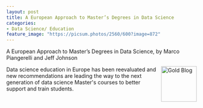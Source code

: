 ```yaml
---
layout: post
title: A European Approach to Master’s Degrees in Data Science
categories:
- Data Science/ Education
feature_image: "https://picsum.photos/2560/600?image=872"
---
```

A European Approach to Master’s Degrees in Data Science, by Marco Piangerelli and Jeff Johnson


<a href="https://www.kdnuggets.com/2019/11/top-stories-2019-oct.html" img src="/tkb-1910-g.png" width=94 alt="Gold Blog" align="right"> </a>

<img src="/_posts/tkb-1910-g.png" width=94 alt="Gold Blog" align="right">

Data science education in Europe has been reevaluated and new recommendations are leading the way to the next generation of data science Master's courses to better support and train students.
